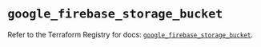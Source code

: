 # `google_firebase_storage_bucket`

Refer to the Terraform Registry for docs: [`google_firebase_storage_bucket`](https://registry.terraform.io/providers/hashicorp/google-beta/5.39.0/docs/resources/google_firebase_storage_bucket).
